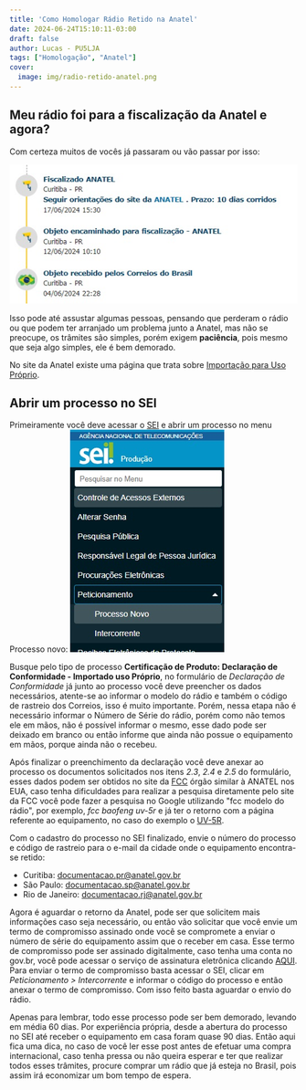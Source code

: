 ```yaml
---
title: 'Como Homologar Rádio Retido na Anatel'
date: 2024-06-24T15:10:11-03:00
draft: false
author: Lucas - PU5LJA
tags: ["Homologação", "Anatel"]
cover:
  image: img/radio-retido-anatel.png
---
```


## Meu rádio foi para a fiscalização da Anatel e agora?

Com certeza muitos de vocês já passaram ou vão passar por isso:

![rastreamento correios](rastreamento-correios.jpg)

Isso pode até assustar algumas pessoas, pensando que perderam o rádio ou que podem ter arranjado um problema junto a Anatel, mas não se preocupe, os trâmites são simples, porém exigem **paciência**, pois mesmo que seja algo simples, ele é bem demorado.

No site da Anatel existe uma página que trata sobre [Importação para Uso Próprio](https://www.gov.br/anatel/pt-br/regulado/certificacao-de-produtos/importacao-para-uso-proprio).

## Abrir um processo no SEI

Primeiramente você deve acessar o [SEI](https://sei.anatel.gov.br/sei/controlador_externo.php?acao=usuario_externo_logar&id_orgao_acesso_externo=0) e abrir um processo no menu Processo novo:
![peticionamento sei](peticionamento-sei.jpg)

Busque pelo tipo de processo **Certificação de Produto: Declaração de Conformidade - Importado uso Próprio**, no formulário de *Declaração de Conformidade* já junto ao processo você deve preencher os dados necessários, atente-se ao informar o modelo do rádio e também o código de rastreio dos Correios, isso é muito importante. Porém, nessa etapa não é necessário informar o Número de Série do rádio, porém como não temos ele em mãos, não é possível informar o mesmo, esse dado pode ser deixado em branco ou então informe que ainda não possue o equipamento em mãos, porque ainda não o recebeu.

Após finalizar o preenchimento da declaração você deve anexar ao processo os documentos solicitados nos itens *2.3*, *2.4* e *2.5* do formulário, esses dados podem ser obtidos no site da [FCC](https://apps.fcc.gov/oetcf/eas/reports/GenericSearch.cfm?calledFromFrame=N) órgão similar à ANATEL nos EUA, caso tenha dificuldades para realizar a pesquisa diretamente pelo site da FCC você pode fazer a pesquisa no Google utilizando "fcc modelo do rádio", por exemplo, *fcc baofeng uv-5r* e já ter o retorno com a página referente ao equipamento, no caso do exemplo o [UV-5R](https://fcc.report/FCC-ID/2AJGM-UV5R).

Com o cadastro do processo no SEI finalizado, envie o número do processo e código de rastreio para o e-mail da cidade onde o equipamento encontra-se retido:
- Curitiba: documentacao.pr@anatel.gov.br
- São Paulo: documentacao.sp@anatel.gov.br
- Rio de Janeiro: documentacao.rj@anatel.gov.br

Agora é aguardar o retorno da Anatel, pode ser que solicitem mais informações caso seja necessário, ou então vão solicitar que você envie um termo de compromisso assinado onde você se compromete a enviar o número de série do equipamento assim que o receber em casa. Esse termo de compromisso pode ser assinado digitalmente, caso tenha uma conta no gov.br, você pode acessar o serviço de assinatura eletrônica clicando [AQUI](https://www.gov.br/governodigital/pt-br/identidade/assinatura-eletronica).
Para enviar o termo de compromisso basta acessar o SEI, clicar em *Peticionamento > Intercorrente* e informar o código do processo e então anexar o termo de compromisso.
Com isso feito basta aguardar o envio do rádio.

Apenas para lembrar, todo esse processo pode ser bem demorado, levando em média 60 dias. Por experiência própria, desde a abertura do processo no SEI até receber o equipamento em casa foram quase 90 dias.
Então aqui fica uma dica, no caso de você ler esse post antes de efetuar uma compra internacional, caso tenha pressa ou não queira esperar e ter que realizar todos esses trâmites, procure comprar um rádio que já esteja no Brasil, pois assim irá economizar um bom tempo de espera.